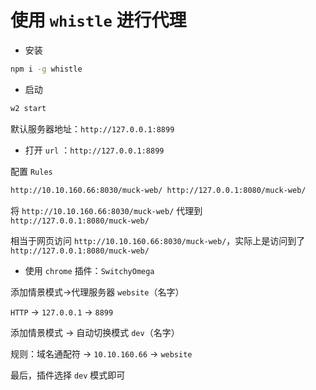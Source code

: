# 使用 `whistle` 进行代理

- 安装

```bash
npm i -g whistle
```

- 启动

```bash
w2 start
```

默认服务器地址：`http://127.0.0.1:8899`

- 打开 `url` ：`http://127.0.0.1:8899`

配置 `Rules`

```bash
http://10.10.160.66:8030/muck-web/ http://127.0.0.1:8080/muck-web/
```

将 `http://10.10.160.66:8030/muck-web/` 代理到 `http://127.0.0.1:8080/muck-web/`

相当于网页访问 `http://10.10.160.66:8030/muck-web/`，实际上是访问到了 `http://127.0.0.1:8080/muck-web/`



- 使用 `chrome` 插件：`SwitchyOmega`

添加情景模式->代理服务器 `website`（名字）

`HTTP` -> `127.0.0.1` -> `8899`

添加情景模式 -> 自动切换模式 `dev`（名字）

规则：域名通配符 -> `10.10.160.66` -> `website`

最后，插件选择  `dev` 模式即可







